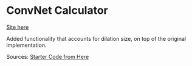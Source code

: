 # ConvNet Calculator

[Site here](https://rkiacnhg.github.io/convnet-calculator/)

Added functionality that accounts for dilation size, on top of the original implementation.

Sources: [Starter Code from Here](https://github.com/madebyollin/convnet-calculator)
